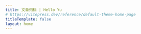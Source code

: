 ```yaml
---
title: 文章归档 | Hello Yu
# https://vitepress.dev/reference/default-theme-home-page
titleTemplate: false
layout: home
---
```


<HYArchives />
